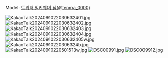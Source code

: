 ﻿---
dddd: 2024.09.08 빈티지플랜트 목동 체인소맨 아키
nickname: 밀키웨이
sns_type: x
sns_id: tenma_0000
---

<a name="tenma_0000"></a>
Model: <a href="https://x.com/tenma_0000" target="_blank">트위터 밀키웨이 님(@tenma_0000)</a>

![KakaoTalk2024091022030632401.jpg](/assets/img/2024/09-08/밀키웨이/KakaoTalk2024091022030632401.jpg)
![KakaoTalk2024091022030632402.jpg](/assets/img/2024/09-08/밀키웨이/KakaoTalk2024091022030632402.jpg)
![KakaoTalk2024091022030632403.jpg](/assets/img/2024/09-08/밀키웨이/KakaoTalk2024091022030632403.jpg)
![KakaoTalk2024091022030632404.jpg](/assets/img/2024/09-08/밀키웨이/KakaoTalk2024091022030632404.jpg)
![KakaoTalk2024091022030632405w.jpg](/assets/img/2024/09-08/밀키웨이/KakaoTalk2024091022030632405w.jpg)
![KakaoTalk20240910220306324b.jpg](/assets/img/2024/09-08/밀키웨이/KakaoTalk20240910220306324b.jpg)
![KakaoTalk20240910220501513w.jpg](/assets/img/2024/09-08/밀키웨이/KakaoTalk20240910220501513w.jpg)
![DSC00991.jpg](/assets/img/2024/09-08/밀키웨이/DSC00991.jpg)
![DSC009912.jpg](/assets/img/2024/09-08/밀키웨이/DSC009912.jpg)